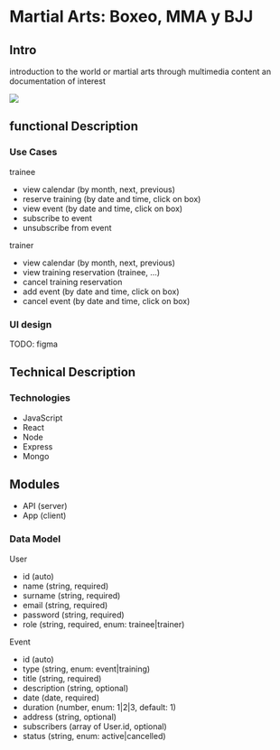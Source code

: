 # Martial Arts: Boxeo, MMA y BJJ

## Intro

introduction to the world or martial arts through multimedia content an documentation of interest

![](https://i.gifer.com/origin/bd/bd03512b7f1cedd1000266d849a61530_w200.gif)

## functional Description

### Use Cases

trainee
- view calendar (by month, next, previous)
- reserve training (by date and time, click on box)
- view event  (by date and time, click on box)
- subscribe to event
- unsubscribe from event

trainer
- view calendar (by month, next, previous)
- view training reservation (trainee, ...)
- cancel training reservation
- add event (by date and time, click on box)
- cancel event (by date and time, click on box)

### UI design

TODO: figma

## Technical Description

### Technologies

- JavaScript
- React
- Node
- Express
- Mongo

## Modules

- API (server)
- App (client)

### Data Model

User
- id (auto)
- name (string, required)
- surname (string, required)
- email (string, required)
- password (string, required)
- role (string, required, enum: trainee|trainer)

Event
- id (auto)
- type (string, enum: event|training)
- title (string, required)
- description (string, optional)
- date (date, required)
- duration (number, enum: 1|2|3, default: 1)
- address (string, optional)
- subscribers (array of User.id, optional)
- status (string, enum: active|cancelled)






